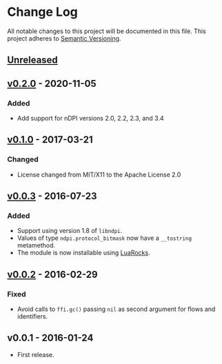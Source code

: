# Change Log
All notable changes to this project will be documented in this file.
This project adheres to [Semantic Versioning](http://semver.org/).

## [Unreleased]

## [v0.2.0] - 2020-11-05
### Added
- Add support for nDPI versions 2.0, 2.2, 2.3, and 3.4

## [v0.1.0] - 2017-03-21
### Changed
- License changed from MIT/X11 to the Apache License 2.0

## [v0.0.3] - 2016-07-23
### Added
* Support using version 1.8 of `libndpi`.
* Values of type `ndpi.protocol_bitmask` now have a `__tostring` metamethod.
* The module is now installable using [LuaRocks](https://luarocks.org).

## [v0.0.2] - 2016-02-29
### Fixed
* Avoid calls to `ffi.gc()` passing `nil` as second argument for flows and
  identifiers.

## v0.0.1 - 2016-01-24
* First release.

[Unreleased]: https://github.com/aperezdc/ljndpi/compare/v0.2.0...HEAD
[v0.2.0]: https://github.com/aperezdc/ljndpi/compare/v0.1.0...v0.2.0
[v0.1.0]: https://github.com/aperezdc/ljndpi/compare/v0.0.3...v0.1.0
[v0.0.3]: https://github.com/aperezdc/ljndpi/compare/v0.0.2...v0.0.3
[v0.0.2]: https://github.com/aperezdc/ljndpi/compare/v0.0.1...v0.0.2
